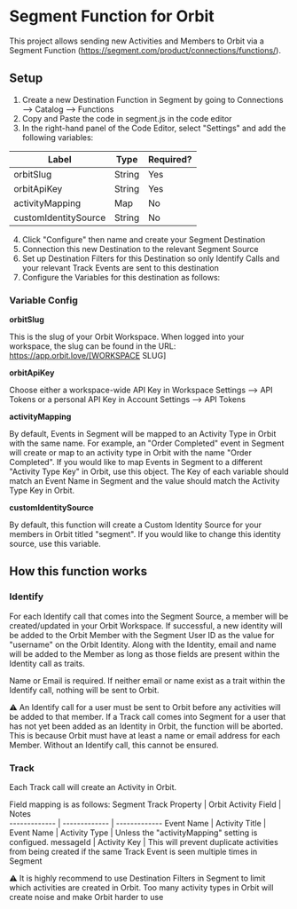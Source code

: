 
# Segment Function for Orbit

This project allows sending new Activities and Members to Orbit via a Segment Function (https://segment.com/product/connections/functions/).

## Setup

1. Create a new Destination Function in Segment by going to Connections --> Catalog --> Functions
2. Copy and Paste the code in segment.js in the code editor
3. In the right-hand panel of the Code Editor, select "Settings" and add the following variables:

Label         | Type          | Required?     
------------- | ------------- | -------------
orbitSlug  | String  | Yes
orbitApiKey  | String  | Yes
activityMapping | Map | No
customIdentitySource | String | No

4. Click "Configure" then name and create your Segment Destination
5. Connection this new Destination to the relevant Segment Source
6. Set up Destination Filters for this Destination so only Identify Calls and your relevant Track Events are sent to this destination
7. Configure the Variables for this destination as follows:

### Variable Config 
**orbitSlug**

This is the slug of your Orbit Workspace. When logged into your workspace, the slug can be found in the URL: https://app.orbit.love/[WORKSPACE SLUG]

**orbitApiKey**

Choose either a workspace-wide API Key in Workspace Settings --> API Tokens or a personal API Key in Account Settings --> API Tokens

**activityMapping**

By default, Events in Segment will be mapped to an Activity Type in Orbit with the same name. For example, an "Order Completed" event in Segment will create or map to an activity type in Orbit with the name "Order Completed". If you would like to map Events in Segment to a different "Activity Type Key" in Orbit, use this object. The Key of each variable should match an Event Name in Segment and the value should match the Activity Type Key in Orbit.

**customIdentitySource**

By default, this function will create a Custom Identity Source for your members in Orbit titled "segment". If you would like to change this identity source, use this variable.

## How this function works
### Identify
For each Identify call that comes into the Segment Source, a member will be created/updated in your Orbit Workspace. If successful, a new identity will be added to the Orbit Member with the Segment User ID as the value for "username" on the Orbit Identity. Along with the Identity, email and name will be added to the Member as long as those fields are present within the Identity call as traits.

 Name or Email is required. If neither email or name exist as a trait within the Identify call, nothing will be sent to Orbit. 

:warning: An Identify call for a user must be sent to Orbit before any activities will be added to that member. If a Track call comes into Segment for a user that has not yet been added as an Identity in Orbit, the function will be aborted. This is because Orbit must have at least a name or email address for each Member. Without an Identify call, this cannot be ensured.

### Track
Each Track call will create an Activity in Orbit. 

Field mapping is as follows:
Segment Track Property         | Orbit Activity Field | Notes     
------------- | ------------- | -------------
Event Name  | Activity Title  | 
Event Name  | Activity Type  | Unless the "activityMapping" setting is configued.
messageId | Activity Key | This will prevent duplicate activities from being created if the same Track Event is seen multiple times in Segment

:warning: It is highly recommend to use Destination Filters in Segment to limit which activities are created in Orbit. Too many activity types in Orbit will create noise and make Orbit harder to use
